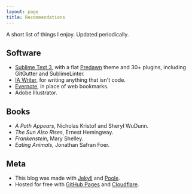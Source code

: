 ```yaml
---
layout: page
title: Recommendations
---
```


A short list of things I enjoy. Updated periodically.

## Software

* [Sublime Text 3](http://www.sublimetext.com/3), with a flat [Predawn](http://jamiewilson.io/predawn/) theme and 30+ plugins, including GitGutter and SublimeLinter.
* [IA Writer](http://writer.pro/), for writing anything that isn't code.
* [Evernote](https://evernote.com/), in place of web bookmarks.
* Adobe Illustrator.

## Books

* *A Path Appears*, Nicholas Kristof and Sheryl WuDunn.
* *The Sun Also Rises*, Ernest Hemingway.
* *Frankenstein*, Mary Shelley.
* *Eating Animals*, Jonathan Safran Foer.

## Meta

* This blog was made with [Jekyll](http://jekyllrb.com) and [Poole](http://getpoole.com/).
* Hosted for free with [GitHub Pages](https://pages.github.com) and [Cloudflare](https://www.cloudflare.com).
